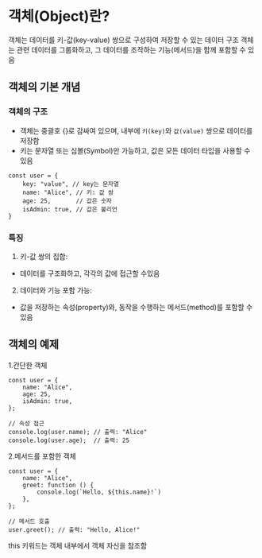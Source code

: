 # 객체(Object)란?

객체는 데이터를 키-값(key-value) 쌍으로 구성하여 저장할 수 있는 데이터 구조
객체는 관련 데이터를 그룹화하고, 그 데이터를 조작하는 기능(메서드)을 함께 포함할 수 있음

## 객체의 기본 개념

### 객체의 구조

-   객체는 중괄호 {}로 감싸여 있으며, 내부에 `키(key)`와 `값(value)` 쌍으로 데이터를 저장함
-   키는 문자열 또는 심볼(Symbol)만 가능하고, 값은 모든 데이터 타입을 사용할 수 있음

```
const user = {
    key: "value", // key는 문자열
    name: "Alice", // 키: 값 쌍
    age: 25,       // 값은 숫자
    isAdmin: true, // 값은 불리언
}
```

### 특징

1. 키-값 쌍의 집합:

-   데이터를 구조화하고, 각각의 값에 접근할 수있음

2. 데이터와 기능 포함 가능:

-   값을 저장하는 속성(property)와, 동작을 수행하는 메서드(method)를 포함할 수 있음

## 객체의 예제

1.간단한 객체

```
const user = {
    name: "Alice",
    age: 25,
    isAdmin: true,
};

// 속성 접근
console.log(user.name); // 출력: "Alice"
console.log(user.age);  // 출력: 25
```

2.메서드를 포함한 객체

```
const user = {
    name: "Alice",
    greet: function () {
        console.log(`Hello, ${this.name}!`)
    },
};

// 메서드 호출
user.greet(); // 출력: "Hello, Alice!"
```

this 키워드는 객체 내부에서 객체 자신을 참조함
